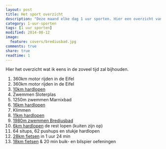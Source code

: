 ```yaml
---
layout: post
title: Het sport overzicht
description: "Deze maand elke dag 1 uur sporten. Hier een overzicht van alle sportactiteiten van deze maand."
category: 1-uur-sporten
tags: [1 uur sporten]
modified: 2014-08-12
image:
  feature: covers/brediusbad.jpg
comments: true
share: true
readtime: 1
---
```


Hier het overzicht wat ik eens in de zoveel tijd zal bijhouden.

 1.  360km motor rijden in de Eifel
 2.  360km motor rijden in de Eifel
 3.  [10km hardlopen](http://runkeeper.com/user/660718786/activity/406331682)
 4.  Zwemmen Sloterplas
 5.  1250m zwemmen Marnixbad
 6.  [16km hardlopen](http://runkeeper.com/user/660718786/activity/408609925)
 7.  Klimmen
 8.  [11km hardlopen](http://runkeeper.com/user/660718786/activity/409836910)
 9.  [1980m zwemmen Brediusbad](http://runkeeper.com/user/660718786/activity/410189888)
 10. [6km hardlopen](http://runkeeper.com/user/660718786/activity/411188405) de rest lopen (kuiten zijn op)
 11. 64 situps, 62 pushups en stukje hardlopen
 12. [28km fietsen](http://runkeeper.com/user/660718786/activity/412447125) in 1 uur 24 min
 13. [18km fietsen](http://runkeeper.com/user/660718786/activity/412798773) & 20 min buik- en bilspier oefeningen
